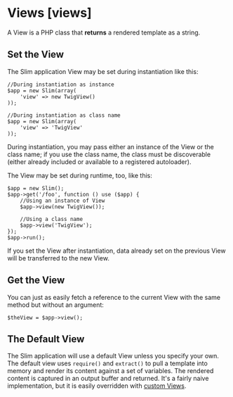 # Views [views] #

A View is a PHP class that **returns** a rendered template as a string.

## Set the View ##

The Slim application View may be set during instantiation like this:

    //During instantiation as instance
    $app = new Slim(array(
        'view' => new TwigView()
    ));

    //During instantiation as class name
    $app = new Slim(array(
        'view' => 'TwigView'
    ));

During instantiation, you may pass either an instance of the View or the class name; if you use the class name, the class must be discoverable (either already included or available to a registered autoloader).

The View may be set during runtime, too, like this:

    $app = new Slim();
    $app->get('/foo', function () use ($app) {
        //Using an instance of View
        $app->view(new TwigView());
        
        //Using a class name
        $app->view('TwigView');
    });
    $app->run();

If you set the View after instantiation, data already set on the previous View will be transferred to the new View.

## Get the View ##

You can just as easily fetch a reference to the current View with the same method but without an argument:

    $theView = $app->view();

## The Default View ##

The Slim application will use a default View unless you specify your own. The default view uses `require()` and `extract()` to pull a template into memory and render its content against a set of variables. The rendered content is captured in an output buffer and returned. It's a fairly naive implementation, but it is easily overridden with [custom Views](#views-custom).